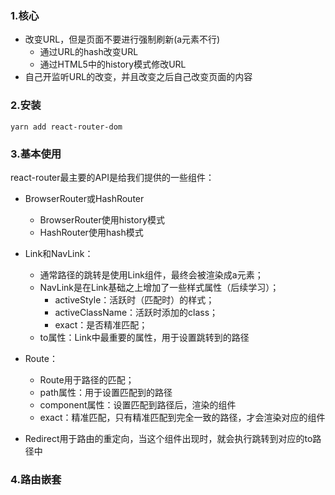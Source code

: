 ### 1.核心

- 改变URL，但是页面不要进行强制刷新(a元素不行)
  - 通过URL的hash改变URL
  - 通过HTML5中的history模式修改URL
- 自己开监听URL的改变，并且改变之后自己改变页面的内容

### 2.安装

```
yarn add react-router-dom
```

### 3.基本使用

react-router最主要的API是给我们提供的一些组件：

- BrowserRouter或HashRouter
  - BrowserRouter使用history模式
  - HashRouter使用hash模式
- Link和NavLink：
  - 通常路径的跳转是使用Link组件，最终会被渲染成a元素；
  - NavLink是在Link基础之上增加了一些样式属性（后续学习）；
    - activeStyle：活跃时（匹配时）的样式；
    - activeClassName：活跃时添加的class；
    - exact：是否精准匹配；
  - to属性：Link中最重要的属性，用于设置跳转到的路径

- Route：
  - Route用于路径的匹配；
  - path属性：用于设置匹配到的路径
  - component属性：设置匹配到路径后，渲染的组件
  - exact：精准匹配，只有精准匹配到完全一致的路径，才会渲染对应的组件

- Redirect用于路由的重定向，当这个组件出现时，就会执行跳转到对应的to路径中

### 4.路由嵌套

